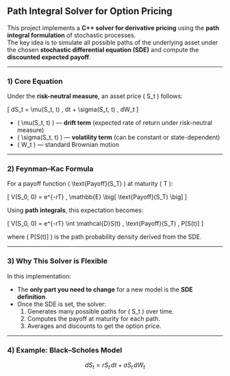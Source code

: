 ## Path Integral Solver for Option Pricing

This project implements a **C++ solver for derivative pricing** using the **path integral formulation** of stochastic processes.  
The key idea is to simulate all possible paths of the underlying asset under the chosen **stochastic differential equation (SDE)** and compute the **discounted expected payoff**.

---

### 1) Core Equation

Under the **risk-neutral measure**, an asset price \( S_t \) follows:

\[
dS_t = \mu(S_t, t) \, dt + \sigma(S_t, t) \, dW_t
\]

- \( \mu(S_t, t) \) — **drift term** (expected rate of return under risk-neutral measure)
- \( \sigma(S_t, t) \) — **volatility term** (can be constant or state-dependent)
- \( W_t \) — standard Brownian motion

---

### 2) Feynman–Kac Formula

For a payoff function \( \text{Payoff}(S_T) \) at maturity \( T \):

\[
V(S_0, 0) = e^{-rT} \, \mathbb{E} \big[ \text{Payoff}(S_T) \big]
\]

Using **path integrals**, this expectation becomes:

\[
V(S_0, 0) = e^{-rT} \int \mathcal{D}S(t) \, \text{Payoff}(S_T) \, P[S(t)]
\]

where \( P[S(t)] \) is the path probability density derived from the SDE.

---

### 3) Why This Solver is Flexible

In this implementation:

- The **only part you need to change** for a new model is the **SDE definition**.
- Once the SDE is set, the solver:
  1. Generates many possible paths for \( S_t \) over time.
  2. Computes the payoff at maturity for each path.
  3. Averages and discounts to get the option price.

---

### 4) Example: Black–Scholes Model

```math
dS_t = r S_t \, dt + \sigma S_t \, dW_t

